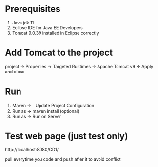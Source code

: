 # Prerequisites
1. Java jdk 11 
2. Eclipse IDE for Java EE Developers
3. Tomcat 9.0.39 installed in Eclipse correctly

# Add Tomcat to the project
project -> Properties -> Targeted Runtimes -> Apache Tomcat v9 -> Apply and close 

# Run
1. Maven ->　Update Project Configuration
2. Run as -> maven install (optional)
3. Run as -> Run on Server

# Test web page (just test only)
http://localhost:8080/CD1/

pull everytime you code and push after it to avoid conflict

